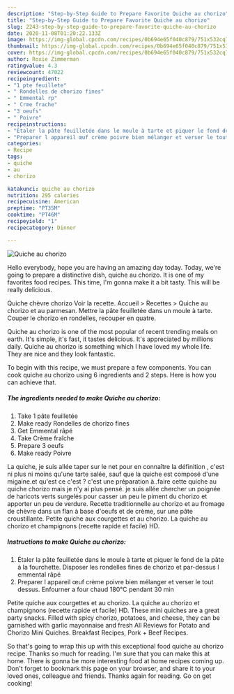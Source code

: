 ```yaml
---
description: "Step-by-Step Guide to Prepare Favorite Quiche au chorizo"
title: "Step-by-Step Guide to Prepare Favorite Quiche au chorizo"
slug: 2243-step-by-step-guide-to-prepare-favorite-quiche-au-chorizo
date: 2020-11-08T01:20:22.133Z
image: https://img-global.cpcdn.com/recipes/0b694e65f040c879/751x532cq70/quiche-au-chorizo-photo-principale-de-la-recette.jpg
thumbnail: https://img-global.cpcdn.com/recipes/0b694e65f040c879/751x532cq70/quiche-au-chorizo-photo-principale-de-la-recette.jpg
cover: https://img-global.cpcdn.com/recipes/0b694e65f040c879/751x532cq70/quiche-au-chorizo-photo-principale-de-la-recette.jpg
author: Roxie Zimmerman
ratingvalue: 4.3
reviewcount: 47022
recipeingredient:
- "1 pte feuillete"
- " Rondelles de chorizo fines"
- " Emmental rp"
- " Crme frache"
- "3 oeufs"
- " Poivre"
recipeinstructions:
- "Étaler la pâte feuilletée dans le moule à tarte et piquer le fond de la pâte à la fourchette. Disposer les rondelles fines de chorizo et par-dessus l emmental râpé"
- "Preparer l appareil œuf crème poivre bien mélanger et verser le tout dessus. Enfourner a four chaud 180°C pendant 30 min"
categories:
- Recipe
tags:
- quiche
- au
- chorizo

katakunci: quiche au chorizo 
nutrition: 295 calories
recipecuisine: American
preptime: "PT35M"
cooktime: "PT46M"
recipeyield: "1"
recipecategory: Dinner

---
```



![Quiche au chorizo](https://img-global.cpcdn.com/recipes/0b694e65f040c879/751x532cq70/quiche-au-chorizo-photo-principale-de-la-recette.jpg)

Hello everybody, hope you are having an amazing day today. Today, we're going to prepare a distinctive dish, quiche au chorizo. It is one of my favorites food recipes. This time, I'm gonna make it a bit tasty. This will be really delicious.

Quiche chèvre chorizo Voir la recette. Accueil &gt; Recettes &gt; Quiche au chorizo et au parmesan. Mettre la pâte feuilletée dans un moule à tarte. Couper le chorizo en rondelles, recouper en quatre.

Quiche au chorizo is one of the most popular of recent trending meals on earth. It's simple, it's fast, it tastes delicious. It's appreciated by millions daily. Quiche au chorizo is something which I have loved my whole life. They are nice and they look fantastic.


To begin with this recipe, we must prepare a few components. You can cook quiche au chorizo using 6 ingredients and 2 steps. Here is how you can achieve that.

<!--inarticleads1-->

##### The ingredients needed to make Quiche au chorizo:

1. Take 1 pâte feuilletée
1. Make ready  Rondelles de chorizo fines
1. Get  Emmental râpé
1. Take  Crème fraîche
1. Prepare 3 oeufs
1. Make ready  Poivre


La quiche, je suis allée taper sur le net pour en connaître la définition , c&#39;est ni plus ni moins qu&#39;une tarte salée, sauf que la quiche est composé d&#39;une migaine.et qu&#39;est ce c&#39;est ? c&#39;est une préparation à..faire cette quiche au quiche chorizo mais je n&#39;y ai plus pensé. je suis allée chercher un poignée de haricots verts surgelés pour casser un peu le piment du chorizo et apporter un peu de verdure. Recette traditionnelle au chorizo et au fromage de chèvre dans un flan à base d&#39;oeufs et de crème, sur une pâte croustillante. Petite quiche aux courgettes et au chorizo. La quiche au chorizo et champignons (recette rapide et facile) HD. 

<!--inarticleads2-->

##### Instructions to make Quiche au chorizo:

1. Étaler la pâte feuilletée dans le moule à tarte et piquer le fond de la pâte à la fourchette. Disposer les rondelles fines de chorizo et par-dessus l emmental râpé
1. Preparer l appareil œuf crème poivre bien mélanger et verser le tout dessus. Enfourner a four chaud 180°C pendant 30 min


Petite quiche aux courgettes et au chorizo. La quiche au chorizo et champignons (recette rapide et facile) HD. These mini quiches are a great party snacks. Filled with spicy chorizo, potatoes, and cheese, they can be garnished with garlic mayonnaise and fresh All Reviews for Potato and Chorizo Mini Quiches. Breakfast Recipes, Pork + Beef Recipes. 

So that's going to wrap this up with this exceptional food quiche au chorizo recipe. Thanks so much for reading. I'm sure that you can make this at home. There is gonna be more interesting food at home recipes coming up. Don't forget to bookmark this page on your browser, and share it to your loved ones, colleague and friends. Thanks again for reading. Go on get cooking!
